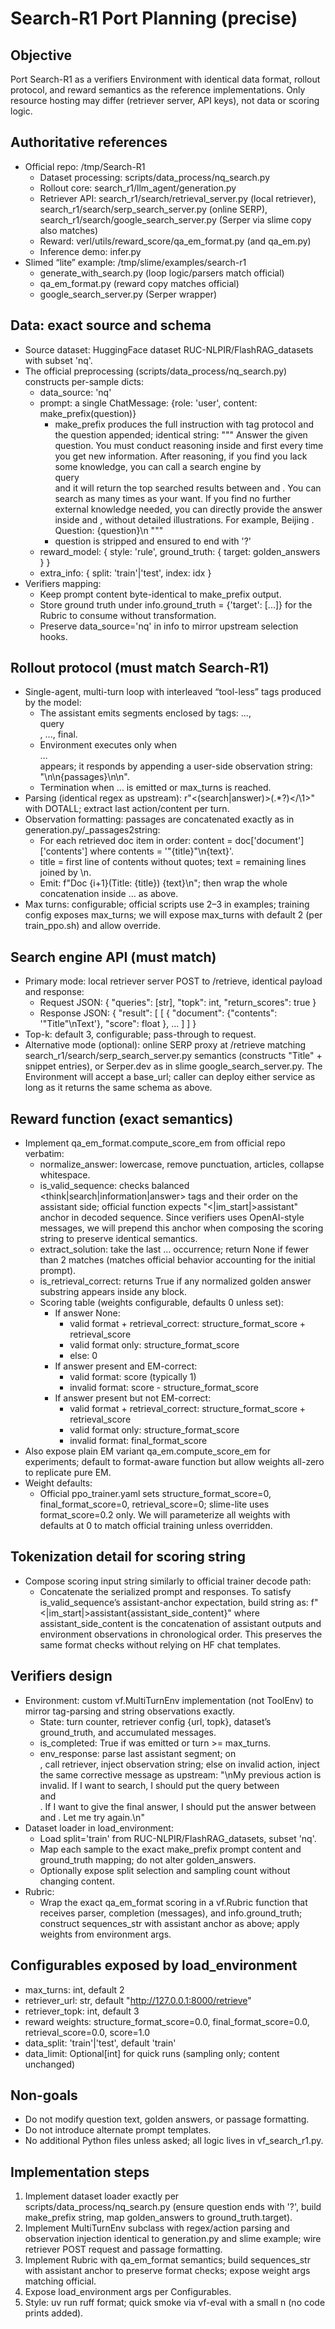 # Search-R1 Port Planning (precise)

## Objective
Port Search-R1 as a verifiers Environment with identical data format, rollout protocol, and reward semantics as the reference implementations. Only resource hosting may differ (retriever server, API keys), not data or scoring logic.

## Authoritative references
- Official repo: /tmp/Search-R1
  - Dataset processing: scripts/data_process/nq_search.py
  - Rollout core: search_r1/llm_agent/generation.py
  - Retriever API: search_r1/search/retrieval_server.py (local retriever), search_r1/search/serp_search_server.py (online SERP), search_r1/search/google_search_server.py (Serper via slime copy also matches)
  - Reward: verl/utils/reward_score/qa_em_format.py (and qa_em.py)
  - Inference demo: infer.py
- Slimed “lite” example: /tmp/slime/examples/search-r1
  - generate_with_search.py (loop logic/parsers match official)
  - qa_em_format.py (reward copy matches official)
  - google_search_server.py (Serper wrapper)

## Data: exact source and schema
- Source dataset: HuggingFace dataset RUC-NLPIR/FlashRAG_datasets with subset 'nq'.
- The official preprocessing (scripts/data_process/nq_search.py) constructs per-sample dicts:
  - data_source: 'nq'
  - prompt: a single ChatMessage: {role: 'user', content: make_prefix(question)}
    - make_prefix produces the full instruction with tag protocol and the question appended; identical string:
      """
      Answer the given question. You must conduct reasoning inside <think> and </think> first every time you get new information. After reasoning, if you find you lack some knowledge, you can call a search engine by <search> query </search> and it will return the top searched results between <information> and </information>. You can search as many times as your want. If you find no further external knowledge needed, you can directly provide the answer inside <answer> and </answer>, without detailed illustrations. For example, <answer> Beijing </answer>. Question: {question}\n
      """
    - question is stripped and ensured to end with '?'
  - reward_model: { style: 'rule', ground_truth: { target: golden_answers } }
  - extra_info: { split: 'train'|'test', index: idx }
- Verifiers mapping:
  - Keep prompt content byte-identical to make_prefix output.
  - Store ground truth under info.ground_truth = {'target': [...]} for the Rubric to consume without transformation.
  - Preserve data_source='nq' in info to mirror upstream selection hooks.

## Rollout protocol (must match Search-R1)
- Single-agent, multi-turn loop with interleaved “tool-less” tags produced by the model:
  - The assistant emits segments enclosed by tags: <think>...</think>, <search>query</search>, <information>...</information>, <answer>final</answer>.
  - Environment executes only when <search>…</search> appears; it responds by appending a user-side observation string: "\n\n<information>{passages}</information>\n\n".
  - Termination when <answer>…</answer> is emitted or max_turns is reached.
- Parsing (identical regex as upstream): r"<(search|answer)>(.*?)</\\1>" with DOTALL; extract last action/content per turn.
- Observation formatting: passages are concatenated exactly as in generation.py/_passages2string:
  - For each retrieved doc item in order: content = doc['document']['contents'] where contents = '"{title}"\n{text}'.
  - title = first line of contents without quotes; text = remaining lines joined by \n.
  - Emit: f"Doc {i+1}(Title: {title}) {text}\n"; then wrap the whole concatenation inside <information>…</information> as above.
- Max turns: configurable; official scripts use 2–3 in examples; training config exposes max_turns; we will expose max_turns with default 2 (per train_ppo.sh) and allow override.

## Search engine API (must match)
- Primary mode: local retriever server POST to /retrieve, identical payload and response:
  - Request JSON: { "queries": [str], "topk": int, "return_scores": true }
  - Response JSON: { "result": [ [ { "document": {"contents": '"Title"\nText'}, "score": float }, ... ] ] }
- Top-k: default 3, configurable; pass-through to request.
- Alternative mode (optional): online SERP proxy at /retrieve matching search_r1/search/serp_search_server.py semantics (constructs "Title" + snippet entries), or Serper.dev as in slime google_search_server.py. The Environment will accept a base_url; caller can deploy either service as long as it returns the same schema as above.

## Reward function (exact semantics)
- Implement qa_em_format.compute_score_em from official repo verbatim:
  - normalize_answer: lowercase, remove punctuation, articles, collapse whitespace.
  - is_valid_sequence: checks balanced <think|search|information|answer> tags and their order on the assistant side; official function expects "<|im_start|>assistant" anchor in decoded sequence. Since verifiers uses OpenAI-style messages, we will prepend this anchor when composing the scoring string to preserve identical semantics.
  - extract_solution: take the last <answer>…</answer> occurrence; return None if fewer than 2 matches (matches official behavior accounting for the initial prompt).
  - is_retrieval_correct: returns True if any normalized golden answer substring appears inside any <information> block.
  - Scoring table (weights configurable, defaults 0 unless set):
    - If answer None:
      - valid format + retrieval_correct: structure_format_score + retrieval_score
      - valid format only: structure_format_score
      - else: 0
    - If answer present and EM-correct:
      - valid format: score (typically 1)
      - invalid format: score - structure_format_score
    - If answer present but not EM-correct:
      - valid format + retrieval_correct: structure_format_score + retrieval_score
      - valid format only: structure_format_score
      - invalid format: final_format_score
- Also expose plain EM variant qa_em.compute_score_em for experiments; default to format-aware function but allow weights all-zero to replicate pure EM.
- Weight defaults:
  - Official ppo_trainer.yaml sets structure_format_score=0, final_format_score=0, retrieval_score=0; slime-lite uses format_score=0.2 only. We will parameterize all weights with defaults at 0 to match official training unless overridden.

## Tokenization detail for scoring string
- Compose scoring input string similarly to official trainer decode path:
  - Concatenate the serialized prompt and responses. To satisfy is_valid_sequence’s assistant-anchor expectation, build string as: f"<|im_start|>assistant{assistant_side_content}" where assistant_side_content is the concatenation of assistant outputs and environment <information> observations in chronological order. This preserves the same format checks without relying on HF chat templates.

## Verifiers design
- Environment: custom vf.MultiTurnEnv implementation (not ToolEnv) to mirror tag-parsing and string observations exactly.
  - State: turn counter, retriever config {url, topk}, dataset’s ground_truth, and accumulated messages.
  - is_completed: True if <answer> was emitted or turn >= max_turns.
  - env_response: parse last assistant segment; on <search>, call retriever, inject observation string; else on invalid action, inject the same corrective message as upstream:
    "\nMy previous action is invalid. If I want to search, I should put the query between <search> and </search>. If I want to give the final answer, I should put the answer between <answer> and </answer>. Let me try again.\n"
- Dataset loader in load_environment:
  - Load split='train' from RUC-NLPIR/FlashRAG_datasets, subset 'nq'.
  - Map each sample to the exact make_prefix prompt content and ground_truth mapping; do not alter golden_answers.
  - Optionally expose split selection and sampling count without changing content.
- Rubric:
  - Wrap the exact qa_em_format scoring in a vf.Rubric function that receives parser, completion (messages), and info.ground_truth; construct sequences_str with assistant anchor as above; apply weights from environment args.

## Configurables exposed by load_environment
- max_turns: int, default 2
- retriever_url: str, default "http://127.0.0.1:8000/retrieve"
- retriever_topk: int, default 3
- reward weights: structure_format_score=0.0, final_format_score=0.0, retrieval_score=0.0, score=1.0
- data_split: 'train'|'test', default 'train'
- data_limit: Optional[int] for quick runs (sampling only; content unchanged)

## Non-goals
- Do not modify question text, golden answers, or passage formatting.
- Do not introduce alternate prompt templates.
- No additional Python files unless asked; all logic lives in vf_search_r1.py.

## Implementation steps
1) Implement dataset loader exactly per scripts/data_process/nq_search.py (ensure question ends with '?', build make_prefix string, map golden_answers to ground_truth.target).
2) Implement MultiTurnEnv subclass with regex/action parsing and observation injection identical to generation.py and slime example; wire retriever POST request and passage formatting.
3) Implement Rubric with qa_em_format semantics; build sequences_str with assistant anchor to preserve format checks; expose weight args matching official.
4) Expose load_environment args per Configurables.
5) Style: uv run ruff format; quick smoke via vf-eval with a small n (no code prints added).